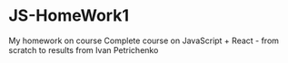 # JS-HomeWork1
My homework on course Complete course on JavaScript + React - from scratch to results from Ivan Petrichenko
